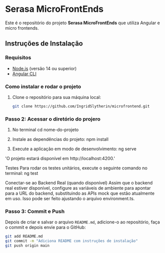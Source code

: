 # Serasa MicroFrontEnds

Este é o repositório do projeto **Serasa MicroFrontEnds** que utiliza Angular e micro frontends.

## Instruções de Instalação

### Requisitos

- [Node.js](https://nodejs.org/) (versão 14 ou superior)
- [Angular CLI](https://angular.io/cli)

### Como instalar e rodar o projeto

1. Clone o repositório para sua máquina local:

   ```bash
   git clone https://github.com/IngridSlytherin/microfrontend.git


### Passo 2: Acessar o diretório do projero

1. No terminal 
      cd nome-do-projeto

2. Instale as dependências do projeto:
      npm install

3. Execute a aplicação em modo de desenvolvimento:
      ng serve

'O projeto estará disponível em http://localhost:4200.'

Testes
Para rodar os testes unitários, execute o seguinte comando no terminal:
   ng test


Conectar-se ao Backend Real (quando disponível)
Assim que o backend real estiver disponível, configure as variáveis de ambiente para apontar para a URL do backend, substituindo as APIs mock que estão atualmente em uso. Isso pode ser feito ajustando o arquivo environment.ts.

### Passo 3: Commit e Push

Depois de criar e salvar o arquivo `README.md`, adicione-o ao repositório, faça o commit e depois envie para o GitHub:

```bash
git add README.md
git commit -m "Adiciona README com instruções de instalação"
git push origin main
